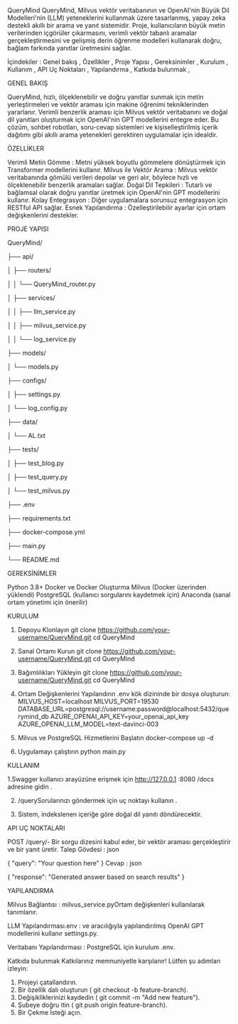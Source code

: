 QueryMind
QueryMind, Milvus vektör veritabanının ve OpenAI'nin Büyük Dil Modelleri'nin (LLM) yeteneklerini kullanmak üzere tasarlanmış, yapay zeka destekli akıllı bir arama ve yanıt sistemidir. Proje, kullanıcıların büyük metin verilerinden içgörüler çıkarmasını, verimli vektör tabanlı aramalar gerçekleştirmesini ve gelişmiş derin öğrenme modelleri kullanarak doğru, bağlam farkında yanıtlar üretmesini sağlar.


İçindekiler :
Genel bakış ,
Özellikler ,
Proje Yapısı ,
Gereksinimler , 
Kurulum ,
Kullanım , 
API Uç Noktaları ,
Yapılandırma ,
Katkıda bulunmak ,


GENEL BAKIŞ

QueryMind, hızlı, ölçeklenebilir ve doğru yanıtlar sunmak için metin yerleştirmeleri ve vektör araması için makine öğrenimi tekniklerinden yararlanır. Verimli benzerlik araması için Milvus vektör veritabanını ve doğal dil yanıtları oluşturmak için OpenAI'nin GPT modellerini entegre eder. Bu çözüm, sohbet robotları, soru-cevap sistemleri ve kişiselleştirilmiş içerik dağıtımı gibi akıllı arama yetenekleri gerektiren uygulamalar için idealdir.

ÖZELLİKLER

Verimli Metin Gömme : Metni yüksek boyutlu gömmelere dönüştürmek için Transformer modellerini kullanır.
Milvus ile Vektör Arama : Milvus vektör veritabanında gömülü verileri depolar ve geri alır, böylece hızlı ve ölçeklenebilir benzerlik aramaları sağlar.
Doğal Dil Tepkileri : Tutarlı ve bağlamsal olarak doğru yanıtlar üretmek için OpenAI'nin GPT modellerini kullanır.
Kolay Entegrasyon : Diğer uygulamalara sorunsuz entegrasyon için RESTful API sağlar.
Esnek Yapılandırma : Özelleştirilebilir ayarlar için ortam değişkenlerini destekler.

PROJE YAPISI

QueryMind/

├── api/

│   ├──  routers/

│   │      └── QueryMind_router.py

│   ├── services/

│   │      ├── llm_service.py

│   │      ├── milvus_service.py

│   │      └── log_service.py

├── models/

│      └── models.py

├── configs/

│      ├── settings.py

│      └── log_config.py

├── data/

│      └── AL.txt

├── tests/

│      ├── test_blog.py

│      ├── test_query.py

│      └── test_milvus.py

├── .env

├── requirements.txt

├── docker-compose.yml

├── main.py

└── README.md


GEREKSİNİMLER

Python 3.8+
Docker ve Docker Oluşturma
Milvus (Docker üzerinden yüklendi)
PostgreSQL (kullanıcı sorgularını kaydetmek için)
Anaconda (sanal ortam yönetimi için önerilir)

KURULUM

1. Depoyu Klonlayın
git clone https://github.com/your-username/QueryMind.git
cd QueryMind
2. Sanal Ortamı Kurun git clone https://github.com/your-username/QueryMind.git
cd QueryMind

3. Bağımlılıkları Yükleyin  git clone https://github.com/your-username/QueryMind.git
cd QueryMind

4. Ortam Değişkenlerini Yapılandırın
.env kök dizininde bir dosya oluşturun:
MILVUS_HOST=localhost
MILVUS_PORT=19530
DATABASE_URL=postgresql://username:password@localhost:5432/querymind_db
AZURE_OPENAI_API_KEY=your_openai_api_key
AZURE_OPENAI_LLM_MODEL=text-davinci-003

5. Milvus ve PostgreSQL Hizmetlerini Başlatın docker-compose up -d

6. Uygulamayı çalıştırın python main.py



KULLANIM

1.Swagger kullanıcı arayüzüne erişmek için http://127.0.0.1 :8080 /docs adresine gidin .

2. /querySorularınızı göndermek için uç noktayı kullanın .

3. Sistem, indekslenen içeriğe göre doğal dil yanıtı döndürecektir.




API UÇ NOKTALARI

POST /query/- Bir sorgu dizesini kabul eder, bir vektör araması gerçekleştirir ve bir yanıt üretir.
Talep Gövdesi :
json

{
  "query": "Your question here"
}
Cevap :
json


{
  "response": "Generated answer based on search results"
}


YAPILANDIRMA

Milvus Bağlantısı : milvus_service.pyOrtam değişkenleri kullanılarak tanımlanır.

LLM Yapılandırması.env : ve aracılığıyla yapılandırılmış OpenAI GPT modellerini kullanır settings.py.

Veritabanı Yapılandırması : PostgreSQL için kurulum .env.


Katkıda bulunmak
Katkılarınız memnuniyetle karşılanır! Lütfen şu adımları izleyin:

1. Projeyi çatallandırın.
2. Bir özellik dalı oluşturun ( git checkout -b feature-branch).
3. Değişikliklerinizi kaydedin ( git commit -m "Add new feature").
4. Şubeye doğru itin ( git push origin feature-branch).
5. Bir Çekme İsteği açın.



